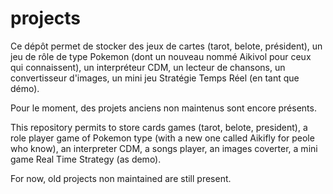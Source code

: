 # projects
Ce dépôt permet de stocker des jeux de cartes (tarot, belote, président), un jeu de rôle de type Pokemon (dont un nouveau nommé Aikivol pour ceux qui connaissent),
un interpréteur CDM, un lecteur de chansons, un convertisseur d'images, un mini jeu Stratégie Temps Réel (en tant que démo).

Pour le moment, des projets anciens non maintenus sont encore présents.

This repository permits to store cards games (tarot, belote, president), a role player game of Pokemon type (with a new one called Aikifly for peole who know),
an interpreter CDM, a songs player, an images coverter, a mini game Real Time Strategy (as demo).

For now, old projects non maintained are still present.
